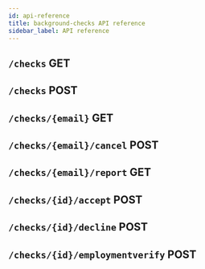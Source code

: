 ```yaml
---
id: api-reference
title: background-checks API reference
sidebar_label: API reference
---
```


## `/checks` GET

## `/checks` POST

## `/checks/{email}` GET

## `/checks/{email}/cancel` POST

## `/checks/{email}/report` GET

## `/checks/{id}/accept` POST

## `/checks/{id}/decline` POST

## `/checks/{id}/employmentverify` POST
